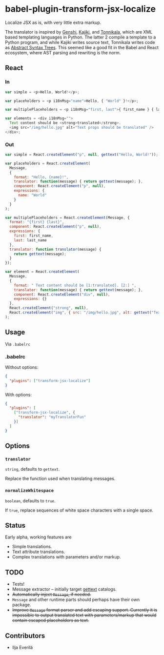 # babel-plugin-transform-jsx-localize

Localize JSX as is, with very little extra markup.

The translator is inspired by [Genshi][1], [Kajiki][2], and [Tonnikala][3],
which are XML based templating languages in Python. The latter 2 compile a
template to a Python program, and while Kajiki writes source text, Tonnikala
writes code as [Abstract Syntax Trees][4]. This seemed like a good fit in the
Babel and React ecosystem, where AST parsing and rewriting is the norm.

## React

### In

```javascript
var simple = <p>Hello, World!</p>;

var placeholders = <p i18nMsg="name">Hello, { "World" }!</p>;

var multiplePlaceholders = <p i18nMsg="first, last">{ first_name } { last_name }</p>

var elements = <div i18nMsg="">
  Text content should be <strong>translated</strong>.
  <img src="/img/hello.jpg" alt="Text props should be translated" />
</div>;
```

### Out

```javascript
var simple = React.createElement("p", null, gettext("Hello, World!"));

var placeholders = React.createElement(
  Message,
  {
    format: "Hello, {name}!",
    translator: function(message) { return gettext(message); },
    component: React.createElement("p", null),
    expressions: {
      name: "World"
    }
  }
);

var multiplePlaceholders = React.createElement(Message, {
  format: "{first} {last}",
  component: React.createElement("p", null),
  expressions: {
    first: first_name,
    last: last_name
  },
  translator: function translator(message) {
    return gettext(message);
  }
});

var element = React.createElement(
  Message,
  {
    format: " Text content should be [1:translated]. [2:] ",
    translator: function(message) { return gettext(message); },
    component: React.createElement("div", null),
    expressions: {}
  },
  React.createElement("strong", null),
  React.createElement("img", { src: "/img/hello.jpg", alt: gettext("Text props should be translated") })
);
```

## Usage

Via `.babelrc`

### .babelrc

Without options:

```json
{
  "plugins": ["transform-jsx-localize"]
}
```

With options:

```json
{
  "plugins": [
    ["transform-jsx-localize", {
      "translator": "myTranslatorFun"
    }]
  ]
}
```

## Options

### `translator`

`string`, defaults to `gettext`.

Replace the function used when translating messages.

### `normalizeWhitespace`

`boolean`, defaults to `true`.

If `true`, replace sequences of white space characters with a single space.

## Status

Early alpha, working features are

- Simple translations.
- Text attribute translations.
- Complex translations with parameters and/or markup.

## TODO

- Tests!
- Message extractor – initially target [gettext][5] catalogs.
- ~~Automatically inject `Message`, if needed.~~
- `Message` and other runtime parts should perhaps have their own package.
- ~~Improve `Message` format parser and add escaping support. Currently it is
  impossible to output translated text with parameters/markup that would
  contain escaped placeholders as text.~~

## Contributors

- Ilja Everilä

  [1]: https://pythonhosted.org/Genshi/
  [2]: https://pythonhosted.org/Kajiki/
  [3]: https://github.com/tetframework/Tonnikala/
  [4]: https://en.wikipedia.org/wiki/Abstract_syntax_tree
  [5]: https://en.wikipedia.org/wiki/Gettext
